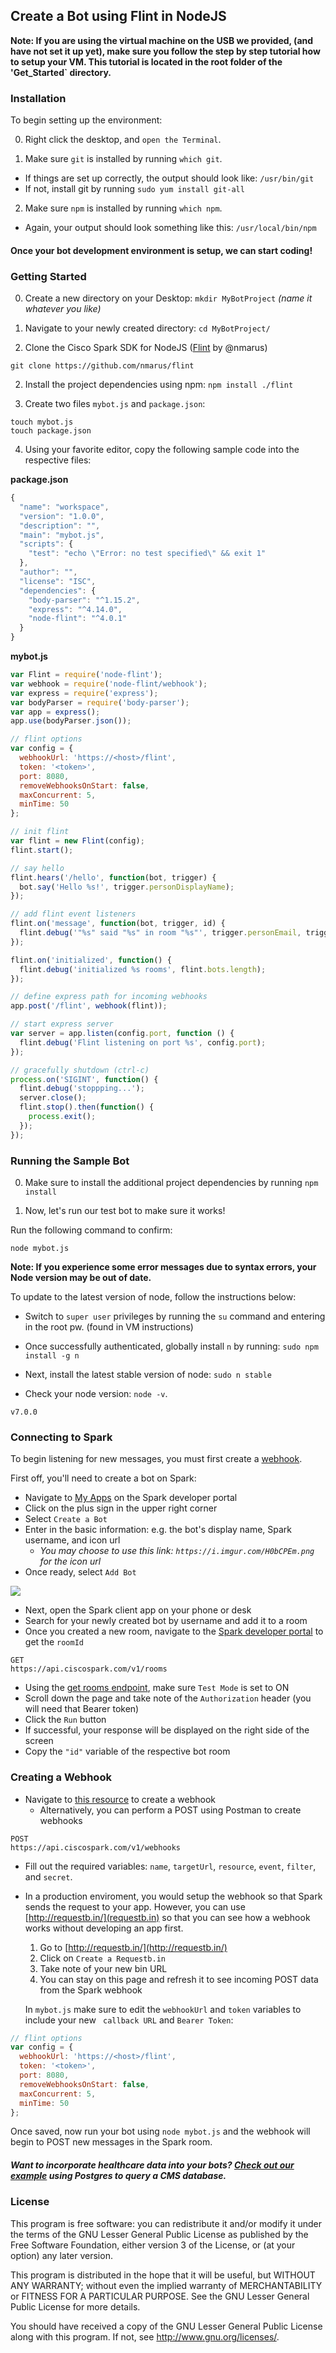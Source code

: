 ## Create a Bot using Flint in NodeJS

**Note: If you are using the virtual machine on the USB we provided, (and have not set it up yet), make sure you follow the step by step tutorial how to setup your VM.  This tutorial is located in the root folder of the 'Get_Started` directory.**

### Installation

To begin setting up the environment:

0. Right click the desktop, and `open the Terminal`.

1. Make sure `git` is installed by running `which git`.
  - If things are set up correctly, the output should look like: `/usr/bin/git`
  - If not, install git by running `sudo yum install git-all`
 
2. Make sure `npm` is installed by running `which npm`.
  - Again, your output should look something like this: `/usr/local/bin/npm`

#### Once your bot development environment is setup, we can start coding!

### Getting Started

0. Create a new directory on your Desktop: `mkdir MyBotProject` *(name it whatever you like)*

1. Navigate to your newly created directory: `cd MyBotProject/`

1. Clone the Cisco Spark SDK for NodeJS ([Flint](https://github.com/nmarus/flint) by @nmarus)
  ```
  git clone https://github.com/nmarus/flint  
  ```
2. Install the project dependencies using npm: `npm install ./flint`

3. Create two files `mybot.js` and `package.json`:
  ```
  touch mybot.js
  touch package.json
  ```
4. Using your favorite editor, copy the following sample code into the respective files:

**package.json**
```javascript
{
  "name": "workspace",
  "version": "1.0.0",
  "description": "",
  "main": "mybot.js",
  "scripts": {
    "test": "echo \"Error: no test specified\" && exit 1"
  },
  "author": "",
  "license": "ISC",
  "dependencies": {
    "body-parser": "^1.15.2",
    "express": "^4.14.0",
    "node-flint": "^4.0.1"
  }
}
```
**mybot.js**
```javascript
var Flint = require('node-flint');
var webhook = require('node-flint/webhook');
var express = require('express');
var bodyParser = require('body-parser');
var app = express();
app.use(bodyParser.json());

// flint options
var config = {
  webhookUrl: 'https://<host>/flint',
  token: '<token>',
  port: 8080,
  removeWebhooksOnStart: false,
  maxConcurrent: 5,
  minTime: 50
};

// init flint
var flint = new Flint(config);
flint.start();

// say hello
flint.hears('/hello', function(bot, trigger) {
  bot.say('Hello %s!', trigger.personDisplayName);
});

// add flint event listeners
flint.on('message', function(bot, trigger, id) {
  flint.debug('"%s" said "%s" in room "%s"', trigger.personEmail, trigger.text, trigger.roomTitle);
});

flint.on('initialized', function() {
  flint.debug('initialized %s rooms', flint.bots.length);
});

// define express path for incoming webhooks
app.post('/flint', webhook(flint));

// start express server
var server = app.listen(config.port, function () {
  flint.debug('Flint listening on port %s', config.port);
});

// gracefully shutdown (ctrl-c)
process.on('SIGINT', function() {
  flint.debug('stoppping...');
  server.close();
  flint.stop().then(function() {
    process.exit();
  });
});
```


### Running the Sample Bot


0. Make sure to install the additional project dependencies by running `npm install`

1. Now, let's run our test bot to make sure it works! 

Run the following command to confirm: 

```
node mybot.js
```

**Note: If you experience some error messages due to syntax errors, your Node version may be out of date.**

To update to the latest version of node, follow the instructions below:
  
  - Switch to `super user` privileges by running the `su` command and entering in the root pw. (found in VM instructions)
    
  - Once successfully authenticated, globally install `n` by running: `sudo npm install -g n`
    
  - Next, install the latest stable version of node: `sudo n stable`
    
  - Check your node version: `node -v`.
    
  ```
  v7.0.0    
  ```
      
### Connecting to Spark

To begin listening for new messages, you must first create a [webhook](https://developer.ciscospark.com/webhooks-explained.html). 

First off, you'll need to create a bot on Spark:

- Navigate to [My Apps](https://developer.ciscospark.com/apps.html) on the Spark developer portal
- Click on the plus sign in the upper right corner
- Select `Create a Bot`
- Enter in the basic information: e.g. the bot's display name, Spark username, and icon url
  - *You may choose to use this link: `https://i.imgur.com/H0bCPEm.png` for the icon url* 
- Once ready, select `Add Bot`

<img src="https://imgur.com/bh0AVpQ.png"/>

- Next, open the Spark client app on your phone or desk
- Search for your newly created bot by username and add it to a room
- Once you created a new room, navigate to the [Spark developer portal](https://developer.ciscospark.com/endpoint-rooms-get.html) to get the `roomId`
```
GET
https://api.ciscospark.com/v1/rooms
```

- Using the [get rooms endpoint](https://developer.ciscospark.com/endpoint-rooms-get.html), make sure `Test Mode` is set to ON
- Scroll down the page and take note of the `Authorization` header (you will need that Bearer token)
- Click the `Run` button
- If successful, your response will be displayed on the right side of the screen
- Copy the `"id"` variable of the respective bot room

### Creating a Webhook

- Navigate to [this resource](https://developer.ciscospark.com/endpoint-webhooks-post.html) to create a webhook
  - Alternatively, you can perform a POST using Postman to create webhooks
```
POST
https://api.ciscospark.com/v1/webhooks
```
- Fill out the required variables: `name`, `targetUrl`, `resource`, `event`, `filter`, and `secret`. 
- In a production enviroment, you would setup the webhook so that Spark sends the request to your app.  However, you can use [http://requestb.in/](requestb.in) so that you can see how a webhook works without developing an app first.
  1. Go to [http://requestb.in/](http://requestb.in/)
  2. Click on `Create a Requestb.in`
  3. Take note of your new bin URL
  4. You can stay on this page and refresh it to see incoming POST data from the Spark webhook
  
  In `mybot.js` make sure to edit the `webhookUrl` and `token` variables to include your new ` callback URL` and `Bearer Token`:
  
```javascript
// flint options
var config = {
  webhookUrl: 'https://<host>/flint',
  token: '<token>',
  port: 8080,
  removeWebhooksOnStart: false,
  maxConcurrent: 5,
  minTime: 50
};
```
Once saved, now run your bot using `node mybot.js` and the webhook will begin to POST new messages in the Spark room.

##### Want to incorporate healthcare data into your bots?  [Check out our example](https://github.com/barrasso/cisco-spark-dev-guide/blob/master/Docs/PostgresCMSEx.md) using Postgres to query a CMS database.

### License

This program is free software: you can redistribute it and/or modify it under the terms of the GNU Lesser General Public License as published by the Free Software Foundation, either version 3 of the License, or (at your option) any later version.

This program is distributed in the hope that it will be useful, but WITHOUT ANY WARRANTY; without even the implied warranty of MERCHANTABILITY or FITNESS FOR A PARTICULAR PURPOSE. See the GNU Lesser General Public License for more details.

You should have received a copy of the GNU Lesser General Public License along with this program. If not, see http://www.gnu.org/licenses/.

